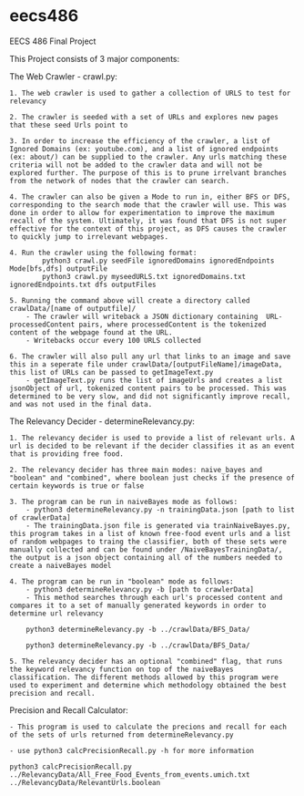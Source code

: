 # eecs486
EECS 486 Final Project


This Project consists of 3 major components: 

The Web Crawler - crawl.py: 

    1. The web crawler is used to gather a collection of URLS to test for relevancy
    
    2. The crawler is seeded with a set of URLs and explores new pages that these seed Urls point to
    
    3. In order to increase the efficiency of the crawler, a list of Ignored Domains (ex: youtube.com), and a list of ignored endpoints (ex: about/) can be supplied to the crawler. Any urls matching these criteria will not be added to the crawler data and will not be explored further. The purpose of this is to prune irrelvant branches from the network of nodes that the crawler can search. 
    
    4. The crawler can also be given a Mode to run in, either BFS or DFS, corresponding to the search mode that the crawler will use. This was done in order to allow for experimentation to improve the maximum recall of the system. Ultimately, it was found that DFS is not super effective for the context of this project, as DFS causes the crawler to quickly jump to irrelevant webpages. 

    4. Run the crawler using the following format: 
            python3 crawl.py seedFile ignoredDomains ignoredEndpoints Mode[bfs,dfs] outputFile 
            python3 crawl.py myseedURLS.txt ignoredDomains.txt ignoredEndpoints.txt dfs outputFiles

    5. Running the command above will create a directory called crawlData/[name of outputfile]/ 
        - The crawler will writeback a JSON dictionary containing  URL-processedContent pairs, where processedContent is the tokenized content of the webpage found at the URL. 
        - Writebacks occur every 100 URLS collected 
    
    6. The crawler will also pull any url that links to an image and save this in a seperate file under crawlData/[outputFileName]/imageData, this list of URLs can be passed to getImageText.py
        - getImageText.py runs the list of imageUrls and creates a list jsonObject of url, tokenized content pairs to be processed. This was determined to be very slow, and did not significantly improve recall,  and was not used in the final data. 



The Relevancy Decider - determineRelevancy.py: 

    1. The relevancy decider is used to provide a list of relevant urls. A url is decided to be relevant if the decider classifies it as an event that is providing free food. 
    
    2. The relevancy decider has three main modes: naive_bayes and "boolean" and "combined", where boolean just checks if the presence of certain keywords is true or false 

    3. The program can be run in naiveBayes mode as follows: 
        - python3 determineRelevancy.py -n trainingData.json [path to list of crawlerData]
        - The trainingData.json file is generated via trainNaiveBayes.py, this program takes in a list of known free-food event urls and a list of random webpages to traing the classifier, both of these sets were manually collected and can be found under /NaiveBayesTrainingData/, the output is a json object containing all of the numbers needed to create a naiveBayes model 
    
    4. The program can be run in "boolean" mode as follows: 
        - python3 determineRelevancy.py -b [path to crawlerData]
        - This method searches through each url's processed content and compares it to a set of manually generated keywords in order to determine url relevancy

        python3 determineRelevancy.py -b ../crawlData/BFS_Data/
        
        python3 determineRelevancy.py -b ../crawlData/BFS_Data/

    5. The relevancy decider has an optional "combined" flag, that runs the keyword relevancy function on top of the naiveBayes classification. The different methods allowed by this program were used to experiment and determine which methodology obtained the best precision and recall. 



Precision and Recall Calculator: 

    - This program is used to calculate the precions and recall for each of the sets of urls returned from determineRelevancy.py 

    - use python3 calcPrecisionRecall.py -h for more information 

    python3 calcPrecisionRecall.py ../RelevancyData/All_Free_Food_Events_from_events.umich.txt ../RelevancyData/RelevantUrls.boolean




